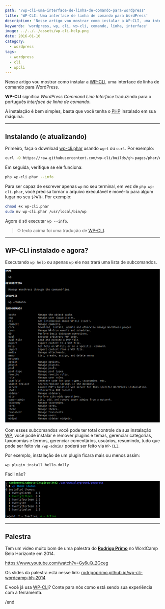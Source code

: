 ```yaml
---
path: '/wp-cli-uma-interface-de-linha-de-comando-para-wordpress'
title: 'WP-CLI: Uma interface de linha de comando para WordPress'
description: 'Nesse artigo vou mostrar como instalar a WP-CLI, uma interface de linha de comando para WordPress'
keywords: 'wordpress, wp, cli, wp-cli, comando, linha, interface'
image: ../../../assets/wp-cli-help.png
date: 2016-01-10
category:
  - wordpress
tags:
  - wordpress
  - cli
  - wpcli
---
```

Nesse artigo vou mostrar como instalar a [WP-CLI](http://wp-cli.org/), uma interface de linha de comando para WordPress.

**WP-CLI** significa _WordPress Command Line Interface_ traduzindo para o português _interface de linha de comando_.

A instalação é bem simples, basta que você tenha o <abbr title="PHP: Hypertext Preprocessor">PHP</abbr> instalado em sua máquina.

---
## Instalando (e atualizando)

Primeiro, faça o download [wp-cli.phar](https://raw.github.com/wp-cli/builds/gh-pages/phar/wp-cli.phar) usando `wget` ou `curl`. Por exemplo:

```bash
curl -O https://raw.githubusercontent.com/wp-cli/builds/gh-pages/phar/wp-cli.phar
```

Em seguida, verifique se ele funciona:

```bash
php wp-cli.phar --info
```

Para ser capaz de escrever apenas `wp` no seu terminal, em vez de `php wp-cli.phar`, você precisa tornar o arquivo executável e movê-lo para algum lugar no seu `$PATH`. Por exemplo:

```bash
chmod +x wp-cli.phar
sudo mv wp-cli.phar /usr/local/bin/wp
```

Agora é só executar `wp --info`.

> O texto acima foi uma tradução de [WP-CLI](http://wp-cli.org/).

---
## WP-CLI instalado e agora?

Executando `wp help` ou apenas `wp` ele nos trará uma lista de subcomandos.

![wp-cli help command](../../../assets/wp-cli-help.png)

Com esses subcomandos você pode ter total controle da sua instalação <abbr title="WordPress">WP</abbr>, você pode instalar e remover plugins e temas, gerenciar categorias, taxonomias e termos, gerenciar comentários, usuários, resumindo, tudo que pode ser feito via `/wp-admin/` poderá ser feito via `WP-CLI`.

Por exemplo, instalação de um plugin ficara mais ou menos assim:

```bash
wp plugin install hello-dolly
```

Fácil não?

![wp-cli theme status](../../../assets/wp-cli-theme-status.png)

---
## Palestra

Tem um vídeo muito bom de uma palestra do **[Rodrigo Primo](https://github.com/rodrigoprimo)** no WordCamp Belo Horizonte em 2014.

https://www.youtube.com/watch?v=Gy6uQ_2Gceg

Os slides da palestra está nesse link: [rodrigoprimo.github.io/wp-cli-wordcamp-bh-2014](http://rodrigoprimo.github.io/wp-cli-wordcamp-bh-2014/)

E você já usa <abbr title="WordPress Command Line Interface">WP-CLI</abbr>? Conte para nós como está sendo sua experiência com a ferramenta.

/end
